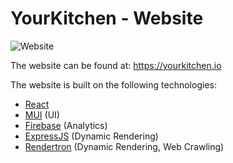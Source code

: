 # YourKitchen - Website

![Website](https://img.shields.io/website?style=flat-square&url=https%3A%2F%2Fyourkitchen.io)

The website can be found at: <https://yourkitchen.io>

The website is built on the following technologies:

- [React](https://reactjs.org)
- [MUI](https://mui.com/) (UI)
- [Firebase](https://firebase.com) (Analytics)
- [ExpressJS](https://expressjs.com/) (Dynamic Rendering)
- [Rendertron](https://github.com/GoogleChrome/rendertron) (Dynamic Rendering, Web Crawling)
